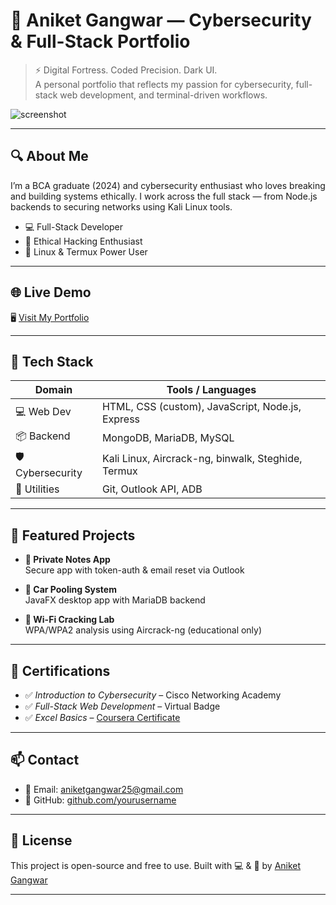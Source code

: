 # 🧠 Aniket Gangwar — Cybersecurity & Full-Stack Portfolio

> ⚡ Digital Fortress. Coded Precision. Dark UI.  
> A personal portfolio that reflects my passion for cybersecurity, full-stack web development, and terminal-driven workflows.

![screenshot](https://i.ibb.co/ZpWzysTJ/file-000000005f6861f8bd5ad977e20d5243.png)

---

## 🔍 About Me
I’m a BCA graduate (2024) and cybersecurity enthusiast who loves breaking and building systems ethically. I work across the full stack — from Node.js backends to securing networks using Kali Linux tools.

- 💻 Full-Stack Developer  
- 🔐 Ethical Hacking Enthusiast  
- 🎯 Linux & Termux Power User

---

## 🌐 Live Demo
🖥️ [Visit My Portfolio](https://yourusername.github.io/aniket-portfolio)

---

## 📂 Tech Stack

| Domain            | Tools / Languages                                      |
|------------------|--------------------------------------------------------|
| 💻 Web Dev        | HTML, CSS (custom), JavaScript, Node.js, Express       |
| 📦 Backend        | MongoDB, MariaDB, MySQL                                |
| 🛡️ Cybersecurity  | Kali Linux, Aircrack-ng, binwalk, Steghide, Termux     |
| 🧠 Utilities       | Git, Outlook API, ADB                                  |

---

## 🧪 Featured Projects

- **🔐 Private Notes App**  
  Secure app with token-auth & email reset via Outlook

- **🚗 Car Pooling System**  
  JavaFX desktop app with MariaDB backend

- **📡 Wi-Fi Cracking Lab**  
  WPA/WPA2 analysis using Aircrack-ng (educational only)

---

## 📜 Certifications

- ✅ *Introduction to Cybersecurity* – Cisco Networking Academy  
- ✅ *Full-Stack Web Development* – Virtual Badge  
- ✅ *Excel Basics* – [Coursera Certificate](https://coursera.org/verify/Q7ABX9WQ62HF)

---

## 📫 Contact

- 📧 Email: [aniketgangwar25@gmail.com](mailto:aniketgangwar25@gmail.com)  
- 🐙 GitHub: [github.com/yourusername](https://github.com/aniketgangwar25)

---

## 🚀 License

This project is open-source and free to use. Built with 💻 & 🧠 by [Aniket Gangwar](mailto:aniketgangwar25@gmail.com)

---
